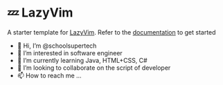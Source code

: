 # 💤 LazyVim

A starter template for [LazyVim](https://github.com/LazyVim/LazyVim).
Refer to the [documentation](https://lazyvim.github.io/installation) to get started

- 👋 Hi, I’m @schoolsupertech
- 👀 I’m interested in software engineer
- 🌱 I’m currently learning Java, HTML+CSS, C#
- 💞️ I’m looking to collaborate on the script of developer
- 📫 How to reach me ...
